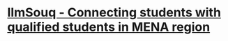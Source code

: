 # [IlmSouq - Connecting students with qualified students in MENA region](https://startbootstrap.com/template-overviews/new-age/)

